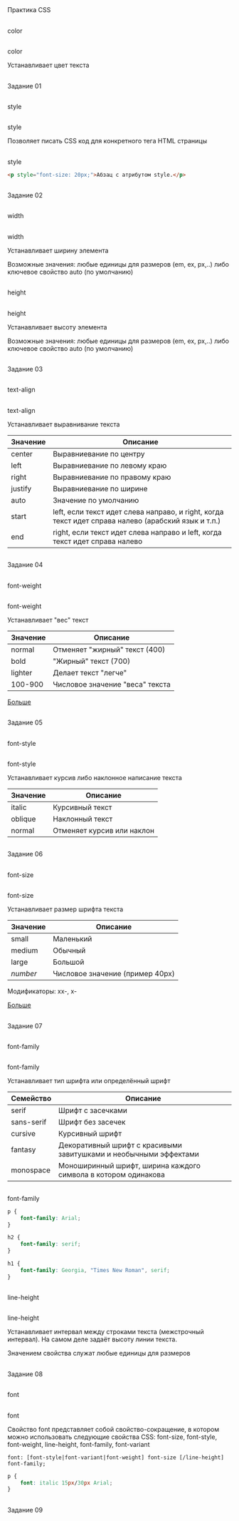 ## 
Практика CSS



## 
color



## 
color

Устанавливает цвет текста



## 
Задание 01



## 
style



## 
style

Позволяет писать CSS код для конкретного тега HTML страницы



## 
style

```html
<p style="font-size: 20px;">Абзац с атрибутом style.</p>
```



## 
Задание 02



## 
width



## 
width

Устанавливает ширину элемента

Возможные значения: любые единицы для размеров (em, ex, px,..) либо ключевое свойство auto (по умолчанию)



## 
height



## 
height

Устанавливает высоту элемента

Возможные значения: любые единицы для размеров (em, ex, px,..) либо ключевое свойство auto (по умолчанию)



## 
Задание 03



## 
text-align



## 
text-align

Устанавливает выравнивание текста

| Значение | Описание |
| -------- | -------- |
| center   | Выравниевание по центру |
| left     | Выравниевание по левому краю |
| right    | Выравниевание по правому краю |
| justify  | Выравниевание по ширине |
| auto     | Значение по умолчанию |
| start    | left, если текст идет слева направо, и right, когда текст идет справа налево (арабский язык и т.п.) |
| end      | right, если текст идет слева направо и left, когда текст идет справа налево |



## 
Задание 04



## 
font-weight



## 
font-weight

Устанавливает "вес" текст

| Значение | Описание |
| -------- | -------- |
| normal   | Отменяет "жирный" текст (400) |
| bold     | "Жирный" текст (700) |
| lighter  | Делает текст "легче" |
| 100-900  | Числовое значение "веса" текста |

[Больше](https://developer.mozilla.org/en-US/docs/Web/CSS/font-weight)



## 
Задание 05



## 
font-style



## 
font-style

Устанавливает курсив либо наклонное написание текста

| Значение | Описание |
| -------- | -------- |
| italic   | Курсивный текст |
| oblique  | Наклонный текст |
| normal   | Отменяет курсив или наклон |



## 
Задание 06



## 
font-size



## 
font-size

Устанавливает размер шрифта текста

| Значение | Описание |
| -------- | -------- |
| small    | Маленький |
| medium   | Обычный |
| large    | Большой |
| *number* | Числовое значение (пример 40px) |

Модификаторы: xx-, x-

[Больше](https://www.w3schools.com/cssref/pr_font_font-size.asp)




## 
Задание 07



## 
font-family



## 
font-family

Устанавливает тип шрифта или определённый шрифт

| Семейство  | Описание |
| ---------- | -------- |
| serif	     | Шрифт с засечками |
| sans-serif | Шрифт без засечек |
| cursive    | Курсивный шрифт |
| fantasy    | Декоративный шрифт с красивыми завитушками и необычными эффектами |
| monospace  | Моноширинный шрифт, ширина каждого символа в котором одинакова |



## 
font-family

```css
p {
	font-family: Arial;
}

h2 {
	font-family: serif;
}

h1 {
	font-family: Georgia, "Times New Roman", serif;
}
```



## 
line-height



## 
line-height

Устанавливает интервал между строками текста (межстрочный интервал).
На самом деле задаёт высоту линии текста.

Значением свойства служат любые единицы для размеров



## 
Задание 08



## 
font



## 
font

Свойство font представляет собой свойство-сокращение, в котором можно использовать следующие свойства CSS: font-size, font-style, font-weight, line-height, font-family, font-variant

```
font: [font-style|font-variant|font-weight] font-size [/line-height] font-family;
```

```css
p {
	font: italic 15px/30px Arial;
}
```



## 
Задание 09
